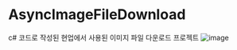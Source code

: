 # AsyncImageFileDownload
c# 코드로 작성된 현업에서 사용된 이미지 파일 다운로드 프로젝트
![image](https://user-images.githubusercontent.com/70040858/196857684-54bb21ce-2502-4688-87ea-85413bde3c36.png)
